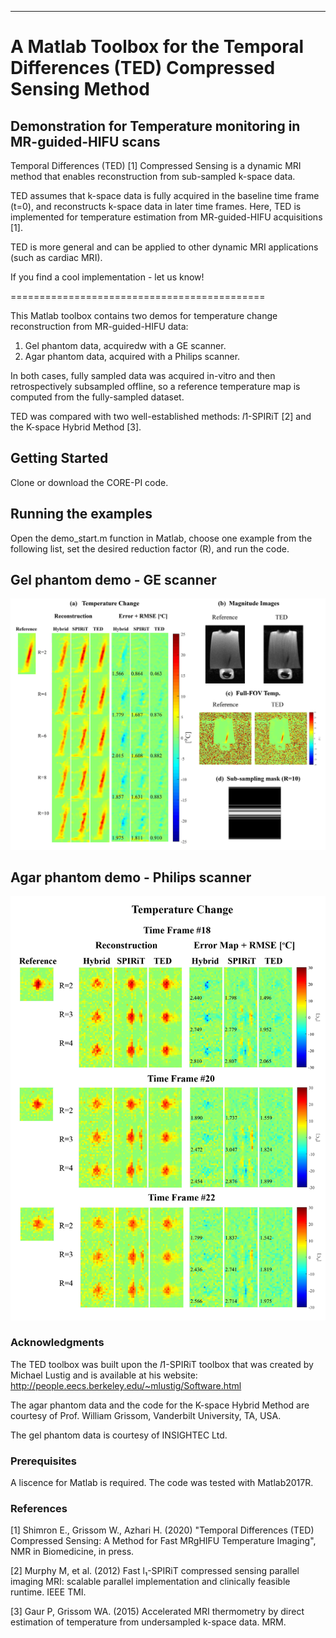 ----------------------------------------------------------------------------------------
# A Matlab Toolbox for the Temporal Differences (TED) Compressed Sensing Method

Demonstration for Temperature monitoring in MR-guided-HIFU scans
-----------------------------------------------------------------------------------------
Temporal Differences (TED) [1] Compressed Sensing is a dynamic MRI method that enables reconstruction from sub-sampled k-space data.

TED assumes that k-space data is fully acquired in the baseline time frame (t=0), and reconstructs k-space data in later time frames. Here, TED is implemented for temperature estimation from MR-guided-HIFU acquisitions [1].


TED is more general and can be applied to other dynamic MRI applications (such as cardiac MRI).

If you find a cool implementation - let us know!

 ============================================


This Matlab toolbox contains two demos for temperature change reconstruction from MR-guided-HIFU data:
1. Gel phantom data, acquiredw with a GE scanner.
2. Agar phantom data, acquired with a Philips scanner.

In both cases, fully sampled data was acquired in-vitro and then retrospectively subsampled offline, so a reference temperature map is computed from the fully-sampled dataset.

TED was compared with two well-established methods: *l*1-SPIRiT [2] and the K-space Hybrid Method [3].

## Getting Started
Clone or download the CORE-PI code.


## Running the examples
Open the demo_start.m function in Matlab, choose one example from the following list, set the desired
reduction factor (R), and run the code.

## Gel phantom demo - GE scanner

![demo1](README_figures/gel_phantom.jpg)

## Agar phantom demo - Philips scanner

![demo1](README_figures/agar_phantom.jpg)


### Acknowledgments

The TED toolbox was built upon the *l*1-SPIRiT toolbox that was created by Michael Lustig and is available at his website:
http://people.eecs.berkeley.edu/~mlustig/Software.html

The agar phantom data and the code for the K-space Hybrid Method are courtesy of Prof. William Grissom, Vanderbilt University, TA, USA.

The gel phantom data is courtesy of INSIGHTEC Ltd.

### Prerequisites
A liscence for Matlab is required. The code was tested with Matlab2017R.

### References
[1] Shimron E., Grissom W., Azhari H. (2020) "Temporal Differences (TED) Compressed Sensing: A Method for Fast MRgHIFU Temperature Imaging", NMR in Biomedicine, in press.

[2] Murphy M, et al. (2012) Fast l₁-SPIRiT compressed sensing parallel imaging MRI: scalable parallel implementation and clinically feasible runtime. IEEE TMI.

[3] Gaur P, Grissom WA. (2015) Accelerated MRI thermometry by direct estimation of temperature from undersampled k-space data. MRM.
